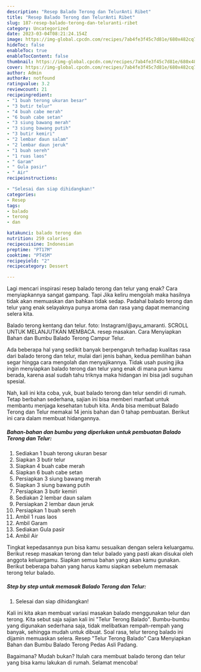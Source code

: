 ```yaml
---
description: "Resep Balado Terong dan TelurAnti Ribet"
title: "Resep Balado Terong dan TelurAnti Ribet"
slug: 187-resep-balado-terong-dan-teluranti-ribet
category: Uncategorized
date: 2023-03-04T08:21:24.154Z
image: https://img-global.cpcdn.com/recipes/7ab4fe3f45c7d81e/680x482cq70/balado-terong-dan-telur-foto-resep-utama.jpg
hideToc: false
enableToc: true
enableTocContent: false
thumbnail: https://img-global.cpcdn.com/recipes/7ab4fe3f45c7d81e/680x482cq70/balado-terong-dan-telur-foto-resep-utama.jpg
cover: https://img-global.cpcdn.com/recipes/7ab4fe3f45c7d81e/680x482cq70/balado-terong-dan-telur-foto-resep-utama.jpg
author: Admin
authorAv: notfound
ratingvalue: 3.2
reviewcount: 21
recipeingredient:
- "1 buah terong ukuran besar"
- "3 butir telur"
- "4 buah cabe merah"
- "6 buah cabe setan"
- "3 siung bawang merah"
- "3 siung bawang putih"
- "3 butir kemiri"
- "2 lembar daun salam"
- "2 lembar daun jeruk"
- "1 buah sereh"
- "1 ruas laos"
- " Garam"
- " Gula pasir"
- " Air"
recipeinstructions:

- "Selesai dan siap dihidangkan!"
categories:
- Resep
tags:
- balado
- terong
- dan

katakunci: balado terong dan 
nutrition: 259 calories
recipecuisine: Indonesian
preptime: "PT17M"
cooktime: "PT45M"
recipeyield: "2"
recipecategory: Dessert

---
```



Lagi mencari inspirasi resep balado terong dan telur yang enak? Cara menyiapkannya sangat gampang. Tapi Jika keliru mengolah maka hasilnya tidak akan memuaskan dan bahkan tidak sedap. Padahal balado terong dan telur yang enak selayaknya punya aroma dan rasa yang dapat memancing selera kita.


Balado terong kentang dan telur. foto: Instagram/@ayu_amaranti. SCROLL UNTUK MELANJUTKAN MEMBACA. resep masakan. Cara Menyiapkan Bahan dan Bumbu Balado Terong Campur Telur.

Ada beberapa hal yang sedikit banyak berpengaruh terhadap kualitas rasa dari balado terong dan telur, mulai dari jenis bahan, kedua pemilihan bahan segar hingga cara mengolah dan menyajikannya. Tidak usah pusing jika ingin menyiapkan balado terong dan telur yang enak di mana pun kamu berada, karena asal sudah tahu triknya maka hidangan ini bisa jadi suguhan spesial.


Nah, kali ini kita coba, yuk, buat balado terong dan telur sendiri di rumah. Tetap berbahan sederhana, sajian ini bisa memberi manfaat untuk membantu menjaga kesehatan tubuh kita. Anda bisa membuat Balado Terong dan Telur memakai 14 jenis bahan dan 0 tahap pembuatan. Berikut ini cara dalam membuat hidangannya.

<!--inarticleads1-->

##### Bahan-bahan dan bumbu yang diperlukan untuk pembuatan Balado Terong dan Telur:

1. Sediakan 1 buah terong ukuran besar
1. Siapkan 3 butir telur
1. Siapkan 4 buah cabe merah
1. Siapkan 6 buah cabe setan
1. Persiapkan 3 siung bawang merah
1. Siapkan 3 siung bawang putih
1. Persiapkan 3 butir kemiri
1. Sediakan 2 lembar daun salam
1. Persiapkan 2 lembar daun jeruk
1. Persiapkan 1 buah sereh
1. Ambil 1 ruas laos
1. Ambil  Garam
1. Sediakan  Gula pasir
1. Ambil  Air


Tingkat kepedasannya pun bisa kamu sesuaikan dengan selera keluargamu. Berikut resep masakan terong dan telur balado yang pasti akan disukai oleh anggota keluargamu. Siapkan semua bahan yang akan kamu gunakan. Berikut beberapa bahan yang harus kamu siapkan sebelum memasak terong telur balado. 

<!--inarticleads2-->

##### Step by step untuk memasak Balado Terong dan Telur:


1. Selesai dan siap dihidangkan!

Kali ini kita akan membuat variasi masakan balado menggunakan telur dan terong. Kita sebut saja sajian kali ini &#34;Telur Terong Balado&#34;. Bumbu-bumbu yang digunakan sederhana saja, tidak melibatkan rempah-rempah yang banyak, sehingga mudah untuk dibuat. Soal rasa, telur terong balado ini dijamin memuaskan selera. Resep &#34;Telur Terong Balado&#34; Cara Menyiapkan Bahan dan Bumbu Balado Terong Pedas Asli Padang. 

Bagaimana? Mudah bukan? Itulah cara membuat balado terong dan telur yang bisa kamu lakukan di rumah. Selamat mencoba!
